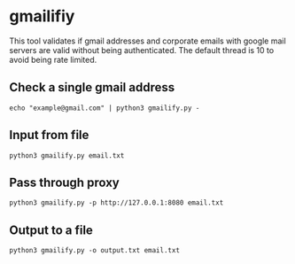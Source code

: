 # gmailifiy
This tool validates if gmail addresses and corporate emails with google mail servers are valid without being authenticated. The default thread is 10 to avoid being rate limited.

## Check a single gmail address
```
echo "example@gmail.com" | python3 gmailify.py -
```
## Input from file
```
python3 gmailify.py email.txt
```
## Pass through proxy
```
python3 gmailify.py -p http://127.0.0.1:8080 email.txt
```
## Output to a file
```
python3 gmailify.py -o output.txt email.txt
```
